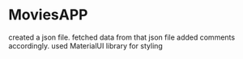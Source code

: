 # MoviesAPP
created a json file.
fetched data from that json file 
added comments accordingly.
used MaterialUI library for styling
